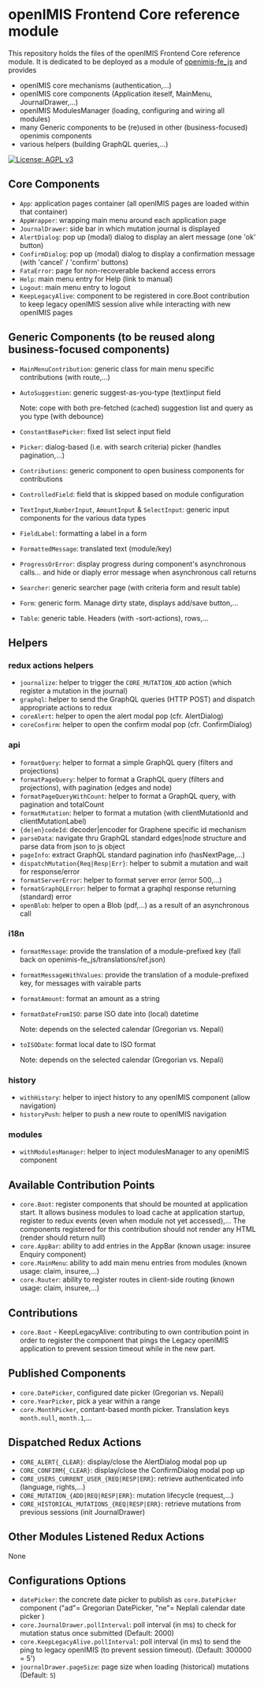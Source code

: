 # openIMIS Frontend Core reference module
This repository holds the files of the openIMIS Frontend Core reference module.
It is dedicated to be deployed as a module of [openimis-fe_js](https://github.com/openimis/openimis-fe_js) and provides 
* openIMIS core mechanisms (authentication,...)
* openIMIS core components (Application iteself, MainMenu, JournalDrawer,...)
* openIMIS ModulesManager (loading, configuring and wiring all modules)
* many Generic components to be (re)used in other (business-focused) openimis components
* various helpers (building GraphQL queries,...)

[![License: AGPL v3](https://img.shields.io/badge/License-AGPL%20v3-blue.svg)](https://www.gnu.org/licenses/agpl-3.0)

## Core Components
* `App`: application pages container (all openIMIS pages are loaded within that container)
* `AppWrapper`: wrapping main menu around each application page
* `JournalDrawer`: side bar in which mutation journal is displayed
* `AlertDialog`: pop up (modal) dialog to display an alert message (one 'ok' button)
* `ConfirmDialog`: pop up (modal) dialog to display a confirmation message (with 'cancel' / 'confirm' buttons)
* `FataError`: page for non-recoverable backend access errors
* `Help`: main menu entry for Help (link to manual)
* `Logout`: main menu entry to logout
* `KeepLegacyAlive`: component to be registered in core.Boot contribution to keep legacy openIMIS session alive while interacting with new openIMIS pages

## Generic Components (to be reused along business-focused components)
* `MainMenuContribution`: generic class for main menu specific contributions (with route,...)
* `AutoSuggestion`: generic suggest-as-you-type (text)input field

  Note: cope with both pre-fetched (cached) suggestion list and query as you type (with debounce)
* `ConstantBasePicker`: fixed list select input field
* `Picker`: dialog-based (i.e. with search criteria) picker (handles pagination,...)
* `Contributions`: generic component to open business components for contributions
* `ControlledField`: field that is skipped based on module configuration
* `TextInput`,`NumberInput`, `AmountInput` & `SelectInput`: generic input components for the various data types
* `FieldLabel`: formatting a label in a form
* `FormattedMessage`: translated text (module/key)
* `ProgressOrError`: display progress during component's asynchronous calls... and hide or diaply error message when asynchronous call returns
* `Searcher`: generic searcher page (with criteria form and result table)
* `Form`: generic form. Manage dirty state, displays add/save button,...
* `Table`: generic table. Headers (with -sort-actions), rows,...

## Helpers
### redux actions helpers
* `journalize`: helper to trigger the `CORE_MUTATION_ADD` action (which register a mutation in the journal)
* `graphql`: helper to send the GraphQL queries (HTTP POST) and dispatch appropriate actions to redux
* `coreAlert`: helper to open the alert modal pop (cfr. AlertDialog)
* `coreConfirm`: helper to open the confirm modal pop (cfr. ConfirmDialog)

### api
* `formatQuery`: helper to format a simple GraphQL query (filters and projections)
* `formatPageQuery`: helper to format a GraphQL query (filters and projections), with pagination (edges and node)
* `formatPageQueryWithCount`: helper to format a GraphQL query, with pagination and totalCount 
* `formatMutation`: helper to format a mutation (with clientMutationId and clientMutationLabel)
* `{de|en}codeId`: decoder|encoder for Graphene specific id mechanism
* `parseData`: navigate thru GraphQL standard edges|node structure and parse data from json to js object
* `pageInfo`: extract GraphQL standard pagination info (hasNextPage,...)
* `dispatchMutation{Req|Resp|Err}`: helper to submit a mutation and wait for response/error 
* `formatServerError`: helper to format server error (error 500,...)
* `formatGraphQLError`: helper to format a graphql response returning (standard) error
* `openBlob`: helper to open a Blob (pdf,...) as a result of an asynchronous call

### i18n
* `formatMessage`: provide the translation of a module-prefixed key (fall back on openimis-fe_js/translations/ref.json)
* `formatMessageWithValues`: provide the translation of a module-prefixed key, for messages with vairable parts
* `formatAmount`: format an amount as a string
* `formatDateFromISO`: parse ISO date into (local) datetime

  Note: depends on the selected calendar (Gregorian vs. Nepali)
* `toISODate`: format local date to ISO format

  Note: depends on the selected calendar (Gregorian vs. Nepali)

### history
* `withHistory`: helper to inject history to any openIMIS component (allow navigation)
* `historyPush`: helper to push a new route to openIMIS navigation

### modules
* `withModulesManager`: helper to inject modulesManager to any openiMIS component

## Available Contribution Points
* `core.Boot`: register components that should be mounted at application start. It allows business modules to load cache at application startup, register to redux events (even when module not yet accessed),... The components registered for this contribution should not render any HTML (render should return null)
* `core.AppBar`: ability to add entries in the AppBar (known usage: insuree Enquiry component)
* `core.MainMenu`: ability to add main menu entries from modules (known usage: claim, insuree,...)
* `core.Router`: ability to register routes in client-side routing (known usage: claim, insuree,...)

## Contributions
* `core.Boot` - KeepLegacyAlive: contributing to own contribution point in order to register the component that pings the Legacy openIMIS application to prevent session timeout while in the new part.

## Published Components
* `core.DatePicker`, configured date picker  (Gregorian vs. Nepali)
* `core.YearPicker`, pick a year within a range
* `core.MonthPicker`, contant-based month picker. Translation keys `month.null`, `month.1`,...

## Dispatched Redux Actions
* `CORE_ALERT{_CLEAR}`: display/close the AlertDialog modal pop up
* `CORE_CONFIRM{_CLEAR}`: display/close the ConfirmDialog modal pop up
* `CORE_USERS_CURRENT_USER_{REQ|RESP|ERR}`: retrieve authenticated info (language, rights,...)
* `CORE_MUTATION_{ADD|REQ|RESP|ERR}`: mutation lifecycle (request,...)
* `CORE_HISTORICAL_MUTATIONS_{REQ|RESP|ERR}`: retrieve mutations from previous sessions (init JournalDrawer)


## Other Modules Listened Redux Actions 
None

## Configurations Options
* `datePicker`: the concrete date picker to publish as `core.DatePicker` component ("ad"= Gregorian DatePicker, "ne"= Neplali calendar date picker )
* `core.JournalDrawer.pollInterval`: poll interval (in ms) to check for mutation status once submitted (Default: 2000)
* `core.KeepLegacyAlive.pollInterval`: poll interval (in ms) to send the ping to legacy openIMIS (to prevent session timeout). (Default: 300000 = 5')
* `journalDrawer.pageSize`: page size when loading (historical) mutations (Default: `5`)
